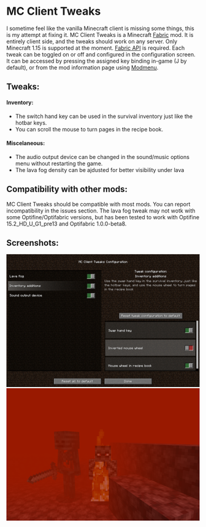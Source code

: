 # MC Client Tweaks
I sometime feel like the vanilla Minecraft client is missing some things, this is my attempt at fixing it.
MC Client Tweaks is a Minecraft [Fabric](https://fabricmc.net/) mod. It is entirely client side, and the tweaks should work on any server. Only Minecraft 1.15 is supported at the moment. [Fabric API](https://www.curseforge.com/minecraft/mc-mods/fabric-api) is required.
Each tweak can be toggled on or off and configured in the configuration screen. It can be accessed by pressing the assigned key binding in-game (J by default), or from the mod information page using [Modmenu](https://www.curseforge.com/minecraft/mc-mods/modmenu).

## Tweaks:
 #### Inventory:
 * The switch hand key can be used in the survival inventory just like the hotbar keys.
 * You can scroll the mouse to turn pages in the recipe book.
 #### Miscelaneous:
 * The audio output device can be changed in the sound/music options menu without restarting the game.
 * The lava fog density can be ajdusted for better visibility under lava
 
## Compatibility with other mods:
MC Client Tweaks should be compatible with most mods. You can report incompatibility in the issues section. The lava fog tweak may not wotk with some Optifine/Optifabric versions, but has been tested to work with Optifine 15.2_HD_U_G1_pre13 and Optifabric 1.0.0-beta8.

## Screenshots:
![Configuration menu](https://raw.githubusercontent.com/SmylerMC/mcct/master/images/mcct_config_screenshot.png)
![Lava fog](https://raw.githubusercontent.com/SmylerMC/mcct/master/images/mcct_lava_screenshot.png)
